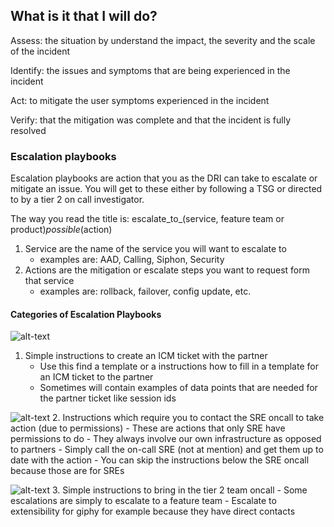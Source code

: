 ## What is it that I will do?

Assess: the situation by understand the impact, the severity and the scale of the incident

Identify: the issues and symptoms that are being experienced in the incident

Act: to mitigate the user symptoms experienced in the incident

Verify: that the mitigation was complete and that the incident is fully resolved

### Escalation playbooks 

Escalation playbooks are action that you as the DRI can take to escalate or mitigate an issue. You will get to these either by following a TSG or directed to by a tier 2 on call investigator. 

The way you read the title is: escalate_to_(service, feature team or product)_possible_(action)

1. Service are the name of the service you will want to escalate to
    - examples are: AAD, Calling, Siphon, Security
2. Actions are the mitigation or escalate steps you want to request form that service
    - examples are: rollback, failover, config update, etc.

#### Categories of Escalation Playbooks

![alt-text](https://domoreexp.visualstudio.com/DefaultCollection/11ac29bc-5a99-400b-b225-01839ab0c9df/_api/_versioncontrol/itemContent?repositoryId=e7e35b30-7782-4e79-a2fd-9f9bf23e1c0e&path=%2Fsre_guides%2Fimages%2Fescalate_to_aad_graphApi.md+-+Visual+Studio+Team+Services.png&version=GBlive&contentOnly=true&__v=5 "Partner ICM")
1. Simple instructions to create an ICM ticket with the partner
    - Use this find a template or a instructions how to fill in a template for an ICM ticket to the partner
    - Sometimes will contain examples of data points that are needed for the partner ticket like session ids

![alt-text](https://domoreexp.visualstudio.com/DefaultCollection/11ac29bc-5a99-400b-b225-01839ab0c9df/_api/_versioncontrol/itemContent?repositoryId=e7e35b30-7782-4e79-a2fd-9f9bf23e1c0e&path=%2Fsre_guides%2Fimages%2Fescalate_to_botsserver_possible_cache_reboot.md+-+Visual+Studio+Team+Services.png&version=GBlive&contentOnly=true&__v=5 "SRE")
2. Instructions which require you to contact the SRE oncall to take action (due to permissions)
    - These are actions that only SRE have permissions to do
    - They always involve our own infrastructure as opposed to partners
    - Simply call the on-call SRE (not at mention) and get them up to date with the action
    - You can skip the instructions below the SRE oncall because those are for SREs

![alt-text](https://domoreexp.visualstudio.com/DefaultCollection/11ac29bc-5a99-400b-b225-01839ab0c9df/_api/_versioncontrol/itemContent?repositoryId=e7e35b30-7782-4e79-a2fd-9f9bf23e1c0e&path=%2Fsre_guides%2Fimages%2Fescalate_to_android_possible_investigation.md+-+Visual+Studio+Team+Services.png&version=GBlive&contentOnly=true&__v=5 "Feature team")
3. Simple instructions to bring in the tier 2 team oncall
    - Some escalations are simply to escalate to a feature team
    - Escalate to extensibility for giphy for example because they have direct contacts


